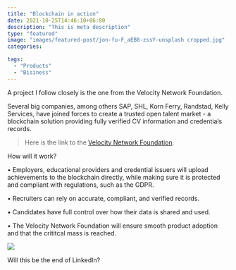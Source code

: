 ```yaml
---
title: "Blockchain in action"
date: 2021-10-25T14:46:10+06:00
description: "This is meta description"
type: "featured"
image: "images/featured-post/jon-fu-F_aEB8-zssY-unsplash cropped.jpg"
categories: 

tags:
  - "Products"
  - "Bisiness"
---
```



A project I follow closely is the one from the Velocity Network Foundation.

Several big companies, among others SAP, SHL, Korn Ferry, Randstad, Kelly Services, have joined forces to create a trusted open talent market - a blockchain solution providing fully verified CV information and credentials records.  



> Here is the link to the [Velocity Network Foundation](https://www.velocitynetwork.foundation).


How will it work? 

•	Employers, educational providers and credential issuers will upload achievements to the blockchain directly, while making sure it is protected and compliant with regulations, such as the GDPR.

•	Recruiters can rely on accurate, compliant, and verified records.

•	Candidates have full control over how their data is shared and used.  

•	The Velocity Network Foundation will ensure smooth product adoption and that the crititcal mass is reached.

![](../images/post-img.jpg)

Will this be the end of LinkedIn?
